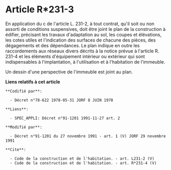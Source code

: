 # Article R*231-3

En application du c de l'article L. 231-2, à tout contrat, qu'il soit ou non assorti de conditions suspensives, doit être
joint le plan de la construction à édifier, précisant les travaux d'adaptation au sol, les coupes et élévations, les cotes
utiles et l'indication des surfaces de chacune des pièces, des dégagements et des dépendances. Le plan indique en outre les
raccordements aux réseaux divers décrits à la notice prévue à l'article R. 231-4 et les éléments d'équipement intérieur ou
extérieur qui sont indispensables à l'implantation, à l'utilisation et à l'habitation de l'immeuble. 

Un dessin d'une perspective de l'immeuble est joint au plan.

**Liens relatifs à cet article**

	**Codifié par**:

	  - Décret n°78-622 1978-05-31 JORF 8 JUIN 1978

	**Liens**:

	  - SPEC_APPLI: Décret n°91-1201 1991-11-27 art. 2

	**Modifié par**:

	  - Décret n°91-1201 du 27 novembre 1991 - art. 1 (V) JORF 29 novembre 1991

	**Cite**:

	  - Code de la construction et de l'habitation. - art. L231-2 (V)
	  - Code de la construction et de l'habitation. - art. R*231-4 (V)
